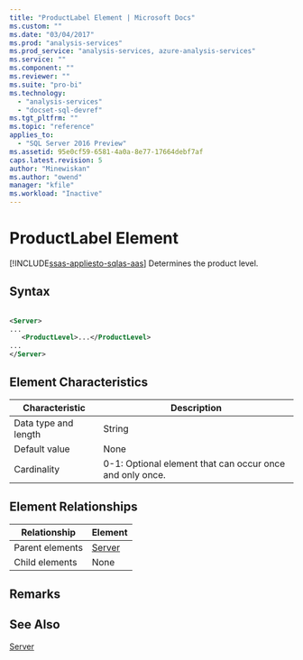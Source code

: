 ```yaml
---
title: "ProductLabel Element | Microsoft Docs"
ms.custom: ""
ms.date: "03/04/2017"
ms.prod: "analysis-services"
ms.prod_service: "analysis-services, azure-analysis-services"
ms.service: ""
ms.component: ""
ms.reviewer: ""
ms.suite: "pro-bi"
ms.technology: 
  - "analysis-services"
  - "docset-sql-devref"
ms.tgt_pltfrm: ""
ms.topic: "reference"
applies_to: 
  - "SQL Server 2016 Preview"
ms.assetid: 95e0cf59-6581-4a0a-8e77-17664debf7af
caps.latest.revision: 5
author: "Minewiskan"
ms.author: "owend"
manager: "kfile"
ms.workload: "Inactive"
---
```

# ProductLabel Element
[!INCLUDE[ssas-appliesto-sqlas-aas](../../../includes/ssas-appliesto-sqlas-aas.md)]
  Determines the product level.  
  
## Syntax  
  
```xml  
  
<Server>  
...  
   <ProductLevel>...</ProductLevel>  
...  
</Server>  
```  
  
## Element Characteristics  
  
|Characteristic|Description|  
|--------------------|-----------------|  
|Data type and length|String|  
|Default value|None|  
|Cardinality|0-1: Optional element that can occur once and only once.|  
  
## Element Relationships  
  
|Relationship|Element|  
|------------------|-------------|  
|Parent elements|[Server](../../../analysis-services/scripting/objects/server-element-assl.md)|  
|Child elements|None|  
  
## Remarks  
  
## See Also  
 [Server](../../../analysis-services/scripting/objects/server-element-assl.md)  
  
  
